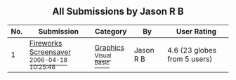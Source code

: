 ﻿<div align="center">

## All Submissions by Jason R B

</div>

No.  | Submission | Category | By   | User Rating
---- | ---------- | -------- | ---- | -----------
1 | [Fireworks Screensaver<br /><sup>2006-04-18 10:25:48</sup>](https://github.com/Planet-Source-Code/jason-r-b-fireworks-screensaver__1-65048) | [Graphics<br /><sup>Visual Basic</sup>](../ByCategory/graphics__1-46.md) | Jason R B | 4.6 (23 globes from 5 users)
